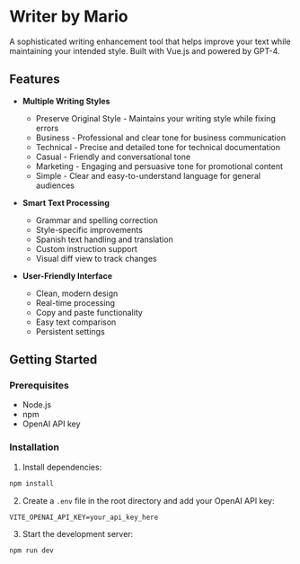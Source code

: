 # Writer by Mario

A sophisticated writing enhancement tool that helps improve your text while maintaining your intended style. Built with Vue.js and powered by GPT-4.

## Features

- **Multiple Writing Styles**
  - Preserve Original Style - Maintains your writing style while fixing errors
  - Business - Professional and clear tone for business communication
  - Technical - Precise and detailed tone for technical documentation
  - Casual - Friendly and conversational tone
  - Marketing - Engaging and persuasive tone for promotional content
  - Simple - Clear and easy-to-understand language for general audiences

- **Smart Text Processing**
  - Grammar and spelling correction
  - Style-specific improvements
  - Spanish text handling and translation
  - Custom instruction support
  - Visual diff view to track changes

- **User-Friendly Interface**
  - Clean, modern design
  - Real-time processing
  - Copy and paste functionality
  - Easy text comparison
  - Persistent settings

## Getting Started

### Prerequisites

- Node.js
- npm
- OpenAI API key

### Installation

1. Install dependencies:
```bash
npm install
```

2. Create a `.env` file in the root directory and add your OpenAI API key:
```
VITE_OPENAI_API_KEY=your_api_key_here
```

3. Start the development server:
```bash
npm run dev
```
